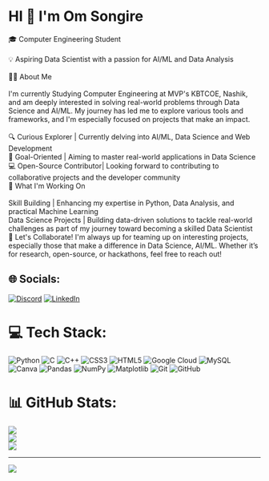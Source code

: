 # HI 💫 I'm Om Songire
🎓 Computer Engineering Student<br><br>💡 Aspiring Data Scientist with a passion for AI/ML and Data Analysis<br><br>🧑‍💻 About Me<br><br>I'm currently Studying Computer Engineering at MVP's KBTCOE, Nashik, and am deeply interested in solving real-world problems through Data Science and AI/ML. My journey has led me to explore various tools and frameworks, and I'm especially focused on projects that make an impact.<br><br>🔍 Curious Explorer | Currently delving into AI/ML, Data Science and Web Development<br>🎯 Goal-Oriented | Aiming to master real-world applications in Data Science<br>💻 Open-Source Contributor| Looking forward to contributing to collaborative projects and the developer community<br>🌱 What I'm Working On<br><br>Skill Building | Enhancing my expertise in Python, Data Analysis, and practical Machine Learning<br>Data Science Projects | Building data-driven solutions to tackle real-world challenges as part of my journey toward becoming a skilled Data Scientist<br>🤝 Let's Collaborate! I'm always up for teaming up on interesting projects, especially those that make a difference in Data Science, AI/ML. Whether it’s for research, open-source, or hackathons, feel free to reach out!


## 🌐 Socials:
[![Discord](https://img.shields.io/badge/Discord-%237289DA.svg?logo=discord&logoColor=white)](https://discord.gg/https://discord.gg/dmDdHUYV) [![LinkedIn](https://img.shields.io/badge/LinkedIn-%230077B5.svg?logo=linkedin&logoColor=white)](https://linkedin.com/in/https://www.linkedin.com/in/omsongire/) 

# 💻 Tech Stack:
![Python](https://img.shields.io/badge/python-3670A0?style=for-the-badge&logo=python&logoColor=ffdd54) ![C](https://img.shields.io/badge/c-%2300599C.svg?style=for-the-badge&logo=c&logoColor=white) ![C++](https://img.shields.io/badge/c++-%2300599C.svg?style=for-the-badge&logo=c%2B%2B&logoColor=white) ![CSS3](https://img.shields.io/badge/css3-%231572B6.svg?style=for-the-badge&logo=css3&logoColor=white) ![HTML5](https://img.shields.io/badge/html5-%23E34F26.svg?style=for-the-badge&logo=html5&logoColor=white) ![Google Cloud](https://img.shields.io/badge/GoogleCloud-%234285F4.svg?style=for-the-badge&logo=google-cloud&logoColor=white) ![MySQL](https://img.shields.io/badge/mysql-4479A1.svg?style=for-the-badge&logo=mysql&logoColor=white) ![Canva](https://img.shields.io/badge/Canva-%2300C4CC.svg?style=for-the-badge&logo=Canva&logoColor=white) ![Pandas](https://img.shields.io/badge/pandas-%23150458.svg?style=for-the-badge&logo=pandas&logoColor=white) ![NumPy](https://img.shields.io/badge/numpy-%23013243.svg?style=for-the-badge&logo=numpy&logoColor=white) ![Matplotlib](https://img.shields.io/badge/Matplotlib-%23ffffff.svg?style=for-the-badge&logo=Matplotlib&logoColor=black) ![Git](https://img.shields.io/badge/git-%23F05033.svg?style=for-the-badge&logo=git&logoColor=white) ![GitHub](https://img.shields.io/badge/github-%23121011.svg?style=for-the-badge&logo=github&logoColor=white)
# 📊 GitHub Stats:
![](https://github-readme-stats.vercel.app/api?username=Omsongire23&theme=dark&hide_border=false&include_all_commits=false&count_private=true)<br/>
![](https://github-readme-streak-stats.herokuapp.com/?user=Omsongire23&theme=dark&hide_border=false)<br/>
![](https://github-readme-stats.vercel.app/api/top-langs/?username=Omsongire23&theme=dark&hide_border=false&include_all_commits=false&count_private=true&layout=compact)

---
[![](https://visitcount.itsvg.in/api?id=Omsongire23&icon=0&color=0)](https://visitcount.itsvg.in)

<!-- Proudly created with GPRM ( https://gprm.itsvg.in ) -->
